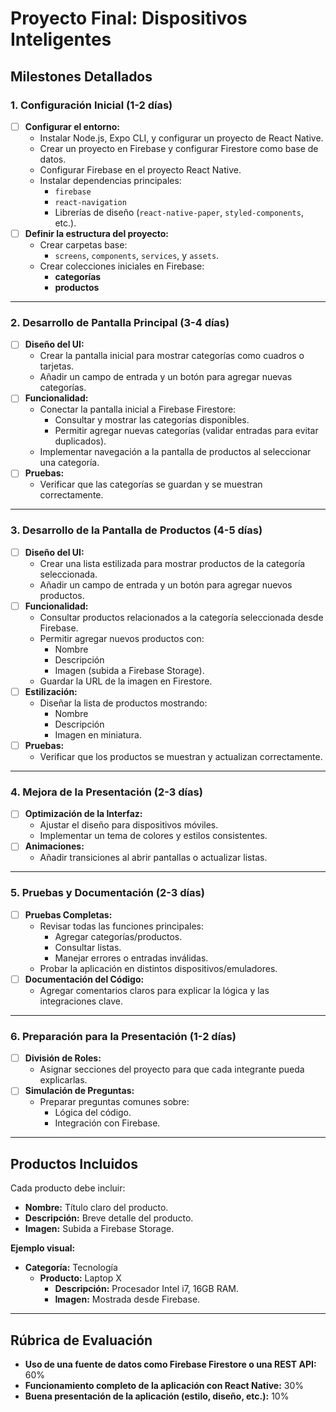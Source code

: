 # Proyecto Final: Dispositivos Inteligentes

## Milestones Detallados

### **1. Configuración Inicial** (1-2 días)

- [ ] **Configurar el entorno:**
  - Instalar Node.js, Expo CLI, y configurar un proyecto de React Native.
  - Crear un proyecto en Firebase y configurar Firestore como base de datos.
  - Configurar Firebase en el proyecto React Native.
  - Instalar dependencias principales:
    - `firebase`
    - `react-navigation`
    - Librerías de diseño (`react-native-paper`, `styled-components`, etc.).
- [ ] **Definir la estructura del proyecto:**
  - Crear carpetas base:
    - `screens`, `components`, `services`, y `assets`.
  - Crear colecciones iniciales en Firebase:
    - **categorías**
    - **productos**

---

### **2. Desarrollo de Pantalla Principal** (3-4 días)

- [ ] **Diseño del UI:**
  - Crear la pantalla inicial para mostrar categorías como cuadros o tarjetas.
  - Añadir un campo de entrada y un botón para agregar nuevas categorías.
- [ ] **Funcionalidad:**
  - Conectar la pantalla inicial a Firebase Firestore:
    - Consultar y mostrar las categorías disponibles.
    - Permitir agregar nuevas categorías (validar entradas para evitar duplicados).
  - Implementar navegación a la pantalla de productos al seleccionar una categoría.
- [ ] **Pruebas:**
  - Verificar que las categorías se guardan y se muestran correctamente.

---

### **3. Desarrollo de la Pantalla de Productos** (4-5 días)

- [ ] **Diseño del UI:**
  - Crear una lista estilizada para mostrar productos de la categoría seleccionada.
  - Añadir un campo de entrada y un botón para agregar nuevos productos.
- [ ] **Funcionalidad:**
  - Consultar productos relacionados a la categoría seleccionada desde Firebase.
  - Permitir agregar nuevos productos con:
    - Nombre
    - Descripción
    - Imagen (subida a Firebase Storage).
  - Guardar la URL de la imagen en Firestore.
- [ ] **Estilización:**
  - Diseñar la lista de productos mostrando:
    - Nombre
    - Descripción
    - Imagen en miniatura.
- [ ] **Pruebas:**
  - Verificar que los productos se muestran y actualizan correctamente.

---

### **4. Mejora de la Presentación** (2-3 días)

- [ ] **Optimización de la Interfaz:**
  - Ajustar el diseño para dispositivos móviles.
  - Implementar un tema de colores y estilos consistentes.
- [ ] **Animaciones:**
  - Añadir transiciones al abrir pantallas o actualizar listas.

---

### **5. Pruebas y Documentación** (2-3 días)

- [ ] **Pruebas Completas:**
  - Revisar todas las funciones principales:
    - Agregar categorías/productos.
    - Consultar listas.
    - Manejar errores o entradas inválidas.
  - Probar la aplicación en distintos dispositivos/emuladores.
- [ ] **Documentación del Código:**
  - Agregar comentarios claros para explicar la lógica y las integraciones clave.

---

### **6. Preparación para la Presentación** (1-2 días)

- [ ] **División de Roles:**
  - Asignar secciones del proyecto para que cada integrante pueda explicarlas.
- [ ] **Simulación de Preguntas:**
  - Preparar preguntas comunes sobre:
    - Lógica del código.
    - Integración con Firebase.

---

## Productos Incluidos

Cada producto debe incluir:

- **Nombre:** Título claro del producto.
- **Descripción:** Breve detalle del producto.
- **Imagen:** Subida a Firebase Storage.

**Ejemplo visual:**

- **Categoría:** Tecnología
  - **Producto:** Laptop X
    - **Descripción:** Procesador Intel i7, 16GB RAM.
    - **Imagen:** Mostrada desde Firebase.

---

## Rúbrica de Evaluación

- **Uso de una fuente de datos como Firebase Firestore o una REST API:** 60%
- **Funcionamiento completo de la aplicación con React Native:** 30%
- **Buena presentación de la aplicación (estilo, diseño, etc.):** 10%
